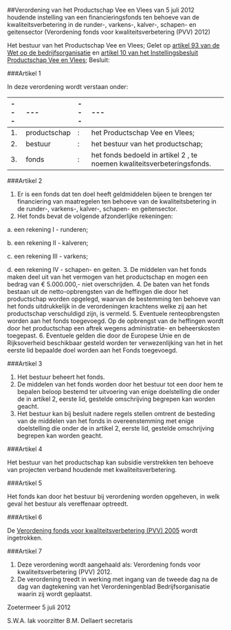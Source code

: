<meta http-equiv='Content-Type' content='text/html; charset=utf-8' />

##Verordening van het Productschap Vee en Vlees van 5 juli 2012 houdende instelling van een financieringsfonds ten behoeve van de kwaliteitsverbetering in de runder-, varkens-, kalver-, schapen- en geitensector (Verordening fonds voor kwaliteitsverbetering (PVV) 2012)

Het bestuur van het Productschap Vee en Vlees; 
Gelet op [artikel 93 van de Wet op de bedrijfsorganisatie](../../../../../../../../wet/wet/op/de/bedrijfsorganisatie/BWBR0002058/README.md) en [artikel 10 van het Instellingsbesluit Productschap Vee en Vlees](../../../../../../../../AMvB/instellingsbesluit/productschap/vee/en/vlees/BWBR0016491/README.md);
Besluit:  

###Artikel  1 

In deze verordening wordt verstaan onder:  

| --- | --- | --- | --- |
|:---|:---|:---|:---|
|1. |productschap |: |het Productschap Vee en Vlees; |
|2. |bestuur |: |het bestuur van het productschap; |
|3. |fonds |: |het fonds bedoeld in artikel 2 , te noemen kwaliteitsverbeteringsfonds. |

###Artikel  2 

1.  Er is een fonds dat ten doel heeft geldmiddelen bijeen te brengen ter financiering van maatregelen ten behoeve van de kwaliteitsbetering in de runder-, varkens-, kalver-, schapen- en geitensector. 
2.  Het fonds bevat de volgende afzonderlijke rekeningen: 

a. een rekening I - runderen; 

b. een rekening II - kalveren; 

c. een rekening III - varkens; 

d. een rekening IV - schapen- en geiten. 
3.  De middelen van het fonds maken deel uit van het vermogen van het productschap en mogen een bedrag van € 5.000.000,- niet overschrijden. 
4.  De baten van het fonds bestaan uit de netto-opbrengsten van de heffingen die door het productschap worden opgelegd, waarvan de bestemming ten behoeve van het fonds uitdrukkelijk in de verordeningen krachtens welke zij aan het productschap verschuldigd zijn, is vermeld. 
5.  Eventuele renteopbrengsten worden aan het fonds toegevoegd. Op de opbrengst van de heffingen wordt door het productschap een aftrek wegens administratie- en beheerskosten toegepast. 
6.  Eventuele gelden die door de Europese Unie en de Rijksoverheid beschikbaar gesteld worden ter verwezenlijking van het in het eerste lid bepaalde doel worden aan het Fonds toegevoegd. 

###Artikel  3 

1.  Het bestuur beheert het fonds. 
2.  De middelen van het fonds worden door het bestuur tot een door hem te bepalen beloop bestemd ter uitvoering van enige doelstelling die onder de in artikel 2, eerste lid, gestelde omschrijving begrepen kan worden geacht. 
3.  Het bestuur kan bij besluit nadere regels stellen omtrent de besteding van de middelen van het fonds in overeenstemming met enige doelstelling die onder de in artikel 2, eerste lid, gestelde omschrijving begrepen kan worden geacht. 

###Artikel  4 

Het bestuur van het productschap kan subsidie verstrekken ten behoeve van projecten verband houdende met kwaliteitsverbetering. 

###Artikel  5 

Het fonds kan door het bestuur bij verordening worden opgeheven, in welk geval het bestuur als vereffenaar optreedt. 

###Artikel  6 

De [Verordening fonds voor kwaliteitsverbetering (PVV) 2005](../../../../../../../../pbo/verordening/fonds/voor/kwaliteitsverbetering/(pvv)/2005/BWBR0017337/README.md) wordt ingetrokken. 

###Artikel  7 

1.  Deze verordening wordt aangehaald als: Verordening fonds voor kwaliteitsverbetering (PVV) 2012. 
2.  De verordening treedt in werking met ingang van de tweede dag na de dag van dagtekening van het Verordeningenblad Bedrijfsorganisatie waarin zij wordt geplaatst. 

Zoetermeer 
5 juli 2012 

S.W.A. Iak 
voorzitter 
B.M. Dellaert 
secretaris  
